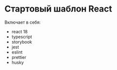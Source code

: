# Стартовый шаблон React

Включает в себя:

- react 18
- typescript
- storybook
- jest
- eslint
- prettier
- husky
